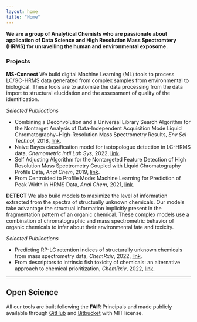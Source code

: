 ```yaml
---
layout: home
title: "Home"
---
```


**We are a group of Analytical Chemists who are passionate about application of Data Science and High Resolution Mass Spectromtery (HRMS) for unravelling the human and environmental exposome.** 

### Projects

**MS-Connect** 
We build digital Machine Learning (ML) tools to process LC/GC-HRMS data generated from complex samples from environmental to biological. These tools are to automize the data processing from the data import to structural elucidation and the assessment of quality of the identification. 

*Selected Publications*
* Combining a Deconvolution and a Universal Library Search Algorithm for the Nontarget Analysis of Data-Independent Acquisition Mode Liquid Chromatography−High-Resolution Mass Spectrometry Results, *Env Sci Technol*, 2018, [link](https://pubs.acs.org/doi/full/10.1021/acs.est.8b00259).
* Naive Bayes classification model for isotopologue detection in LC-HRMS data, *Chemometric Intll Lab Sys*, 2022, [link](https://www.sciencedirect.com/science/article/pii/S0169743922000260).
* Self Adjusting Algorithm for the Nontargeted Feature Detection of High Resolution Mass Spectrometry Coupled with Liquid Chromatography Profile Data, *Anal Chem*, 2019, [link](https://pubs.acs.org/doi/full/10.1021/acs.analchem.9b02422).
* From Centroided to Profile Mode: Machine Learning for Prediction of Peak Width in HRMS Data, *Anal Chem*, 2021, [link](https://pubs.acs.org/doi/full/10.1021/acs.analchem.1c03755).



**DETECT**
We also build models to maximize the level of information extracted from the spectra of structually unknown chemicals. Our models take advantage the structual information implicitly present in the fragmentation pattern of an organic chemical. These complex models use a combination of chromatographic and mass spectrometric behavior of organic chemicals to infer about their environmental fate and toxicity.

*Selected Publications*
* Predicting RP-LC retention indices of structurally unknown chemicals from mass spectrometry data, *ChemRxiv*, 2022, [link](https://chemrxiv.org/engage/chemrxiv/article-details/6284b39d708767488a56959d).
* From descriptors to intrinsic fish toxicity of chemicals: an alternative approach to chemical prioritization, *ChemRxiv*, 2022, [link](https://chemrxiv.org/engage/chemrxiv/article-details/62ac9a8004a3a97dec4a2223).




---------------------------------------------------------------------------------------------------
## Open Science
All our tools are built following the **FAIR** Principals and made publicly available through [GitHub](https://github.com/EMCMS) and [Bitbucket](https://bitbucket.org/SSamanipour/) with MIT license. 
